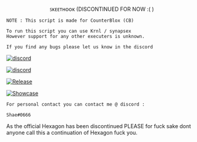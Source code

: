 <p align="center">
    ꜱᴋᴇᴇᴛʜᴏᴏᴋ (DISCONTINUED FOR NOW :( )

    NOTE : This script is made for CounterBlox (CB)

    To run this script you can use Krnl / synapsex 
    However support for any other executers is unknown. 
    
    If you find any bugs please let us know in the discord
</p>

[![discord](https://img.shields.io/badge/Discord-Legend-8080c0)](https://discord.gg/mvyBt5GkJX)

[![discord](https://img.shields.io/badge/Discord-Skeethook-8080c0)](https://discord.gg/V6XBC3Z2yD)

[![Release](https://img.shields.io/badge/Release-0.2.0-80FF5)](https://github.com/Legend-Development/Skeethook/releases)

[![Showcase](https://img.shields.io/badge/Showcase-Soon-FF5555)]()

    For personal contact you can contact me @ discord : 
    
    Shae#0666 


As the official Hexagon has been discontinued PLEASE for fuck sake dont anyone call this a continuation of Hexagon fuck you.
